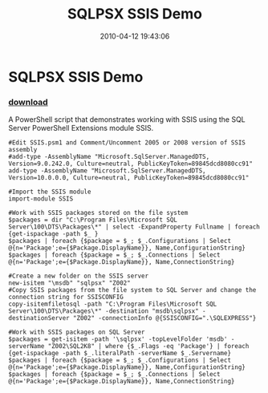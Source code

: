 ﻿---
pid:            1769
poster:         Chad Miller
title:          SQLPSX SSIS Demo
date:           2010-04-12 19:43:06
format:         posh
parent:         0
parent:         0

---

# SQLPSX SSIS Demo

### [download](1769.ps1)

A PowerShell script that demonstrates working with SSIS using the SQL Server PowerShell Extensions module SSIS.

```posh
#Edit SSIS.psm1 and Comment/Uncomment 2005 or 2008 version of SSIS assembly
#add-type -AssemblyName "Microsoft.SqlServer.ManagedDTS, Version=9.0.242.0, Culture=neutral, PublicKeyToken=89845dcd8080cc91"
add-type -AssemblyName "Microsoft.SqlServer.ManagedDTS, Version=10.0.0.0, Culture=neutral, PublicKeyToken=89845dcd8080cc91"

#Import the SSIS module
import-module SSIS

#Work with SSIS packages stored on the file system
$packages = dir "C:\Program Files\Microsoft SQL Server\100\DTS\Packages\*" | select -ExpandProperty Fullname | foreach {get-ispackage -path $_ }
$packages | foreach {$package = $_; $_.Configurations | Select @{n='Package';e={$Package.DisplayName}}, Name,ConfigurationString}
$packages | foreach {$package = $_; $_.Connections | Select @{n='Package';e={$Package.DisplayName}}, Name,ConnectionString}

#Create a new folder on the SSIS server
new-isitem "\msdb" "sqlpsx" "Z002"
#Copy SSIS packages from the file system to SQL Server and change the connection string for SSISCONFIG
copy-isitemfiletosql -path "C:\Program Files\Microsoft SQL Server\100\DTS\Packages\*" -destination "msdb\sqlpsx" -destinationServer "Z002" -connectionInfo @{SSISCONFIG=".\SQLEXPRESS"}

#Work with SSIS packages on SQL Server
$packages = get-isitem -path '\sqlpsx' -topLevelFolder 'msdb' -serverName "Z002\SQL2K8" | where {$_.Flags -eq 'Package'} | foreach {get-ispackage -path $_.literalPath -serverName $_.Servername}
$packages | foreach {$package = $_; $_.Configurations | Select @{n='Package';e={$Package.DisplayName}}, Name,ConfigurationString}
$packages | foreach {$package = $_; $_.Connections | Select @{n='Package';e={$Package.DisplayName}}, Name,ConnectionString}
```

